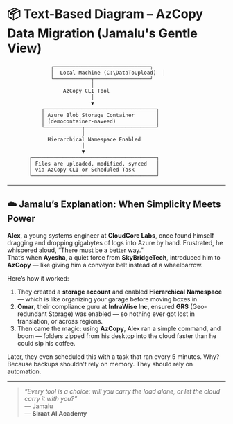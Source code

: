 
# 📦 Text-Based Diagram – AzCopy Data Migration (Jamalu's Gentle View)


                  ┌───────────────────────────────┐
                  │  Local Machine (C:\DataToUpload)  │
                  └────────────┬──────────────────┘
                               │
                      AzCopy CLI Tool
                               │
                               ▼
               ┌────────────────────────────────────┐
               │ Azure Blob Storage Container       │
               │ (democontainer-naveed)             │
               └────────────┬───────────────────────┘
                            │
                 Hierarchical Namespace Enabled
                            │
                            ▼
           ┌────────────────────────────────────────┐
           │ Files are uploaded, modified, synced   │
           │ via AzCopy CLI or Scheduled Task       │
           └────────────────────────────────────────┘


---

## ☁️ Jamalu’s Explanation: When Simplicity Meets Power

**Alex**, a young systems engineer at **CloudCore Labs**, once found himself dragging and dropping gigabytes of logs into Azure by hand. Frustrated, he whispered aloud, “There must be a better way.”  
That’s when **Ayesha**, a quiet force from **SkyBridgeTech**, introduced him to **AzCopy** — like giving him a conveyor belt instead of a wheelbarrow.

Here’s how it worked:

1. They created a **storage account** and enabled **Hierarchical Namespace** — which is like organizing your garage before moving boxes in.
2. **Omar**, their compliance guru at **InfraWise Inc**, ensured **GRS** (Geo-redundant Storage) was enabled — so nothing ever got lost in translation, or across regions.
3. Then came the magic: using **AzCopy**, Alex ran a simple command, and boom — folders zipped from his desktop into the cloud faster than he could sip his coffee.

Later, they even scheduled this with a task that ran every 5 minutes. Why? Because backups shouldn't rely on memory. They should rely on automation.

---

> _“Every tool is a choice: will you carry the load alone, or let the cloud carry it with you?”_  
> — Jamalu  
> — **Siraat AI Academy**
